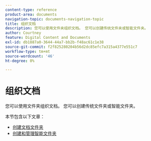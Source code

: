 ```yaml
---
content-type: reference
product-area: documents
navigation-topic: documents-navigation-topic
title: 组织文档
description: 您可以使用文件夹组织文档。 您可以创建传统文件夹或智能文件夹。
author: Courtney
feature: Digital Content and Documents
exl-id: db1887a0-3644-44a7-bb2b-f48ac61c1e38
source-git-commit: f2f825280204b56d2dc85efc7a315a4377e551c7
workflow-type: tm+mt
source-wordcount: '46'
ht-degree: 0%

---
```


# 组织文档

您可以使用文件夹组织文档。 您可以创建传统文件夹或智能文件夹。

本节包含以下文章：

* [创建文档文件夹](../../documents/organizing-documents/create-documents-folder.md)
* [创建和管理智能文件夹](../../documents/organizing-documents/create-manage-smart-folders.md)
